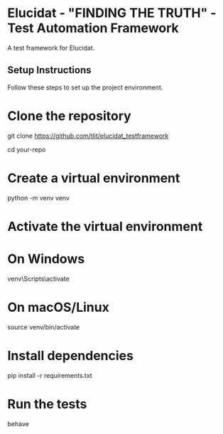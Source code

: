 # Elucidat - "FINDING THE TRUTH" - Test Automation Framework

A test framework for Elucidat.

## Setup Instructions

Follow these steps to set up the project environment.

# Clone the repository
git clone https://github.com/tlit/elucidat_testframework

cd your-repo

# Create a virtual environment
python -m venv venv

# Activate the virtual environment
# On Windows
venv\Scripts\activate
# On macOS/Linux
source venv/bin/activate

# Install dependencies
pip install -r requirements.txt

# Run the tests
behave
